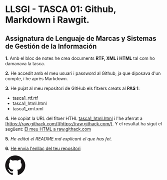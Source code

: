 # LLSGI - TASCA 01: Github, Markdown i Rawgit.
## Assignatura de Lenguaje de Marcas y Sistemas de Gestión de la Información


**1.** Amb el bloc de notes he crea documents **RTF, XML i HTML** tal com ho damanava la tasca.

**2.** He accedit amb el meu usuari i password al Github, ja que diposava d'un compte, i he après Markdown.

**3.** He pujat al meu repositori de GitHub els fitxers creats al **PAS 1**:
* tasca1_rtf.rtf
* tasca1_html.html
* tasca1_xml.xml

**4.** He copiat la URL del fitxer HTHL [tasca1_html.html](https://github.com/XiscoCantallops/LLSGI/blob/master/tasca1_html.html)
i l'he aferrat a [https://raw.githack.com/](https://raw.githack.com/). Y el  resultat ha sigut el següent:
[El meu HTML a raw.githack.com](https://raw.githack.com/XiscoCantallops/LLSGI/master/tasca1_html.html)

**5.** *He editat el README.md explicant el que has fet.*

**6.** [He envia l'enllaç del teu repositori](https://github.com/XiscoCantallops/LLSGI)

![Logo Github](/GitHub-Mark-64px.png)


